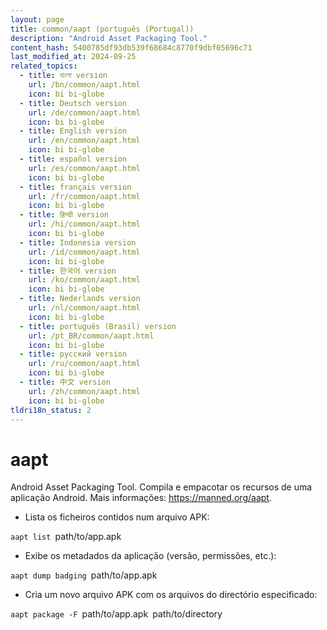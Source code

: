 ```yaml
---
layout: page
title: common/aapt (português (Portugal))
description: "Android Asset Packaging Tool."
content_hash: 5400785df93db539f68684c8770f9dbf05696c71
last_modified_at: 2024-09-25
related_topics:
  - title: বাংলা version
    url: /bn/common/aapt.html
    icon: bi bi-globe
  - title: Deutsch version
    url: /de/common/aapt.html
    icon: bi bi-globe
  - title: English version
    url: /en/common/aapt.html
    icon: bi bi-globe
  - title: español version
    url: /es/common/aapt.html
    icon: bi bi-globe
  - title: français version
    url: /fr/common/aapt.html
    icon: bi bi-globe
  - title: हिन्दी version
    url: /hi/common/aapt.html
    icon: bi bi-globe
  - title: Indonesia version
    url: /id/common/aapt.html
    icon: bi bi-globe
  - title: 한국어 version
    url: /ko/common/aapt.html
    icon: bi bi-globe
  - title: Nederlands version
    url: /nl/common/aapt.html
    icon: bi bi-globe
  - title: português (Brasil) version
    url: /pt_BR/common/aapt.html
    icon: bi bi-globe
  - title: русский version
    url: /ru/common/aapt.html
    icon: bi bi-globe
  - title: 中文 version
    url: /zh/common/aapt.html
    icon: bi bi-globe
tldri18n_status: 2
---
```

# aapt

Android Asset Packaging Tool.
Compila e empacotar os recursos de uma aplicação Android.
Mais informações: <https://manned.org/aapt>.

- Lista os ficheiros contidos num arquivo APK:

`aapt list `<span class="tldr-var badge badge-pill bg-dark-lm bg-white-dm text-white-lm text-dark-dm font-weight-bold">path/to/app.apk</span>

- Exibe os metadados da aplicação (versão, permissões, etc.):

`aapt dump badging `<span class="tldr-var badge badge-pill bg-dark-lm bg-white-dm text-white-lm text-dark-dm font-weight-bold">path/to/app.apk</span>

- Cria um novo arquivo APK com os arquivos do directório especificado:

`aapt package -F `<span class="tldr-var badge badge-pill bg-dark-lm bg-white-dm text-white-lm text-dark-dm font-weight-bold">path/to/app.apk</span>` `<span class="tldr-var badge badge-pill bg-dark-lm bg-white-dm text-white-lm text-dark-dm font-weight-bold">path/to/directory</span>

